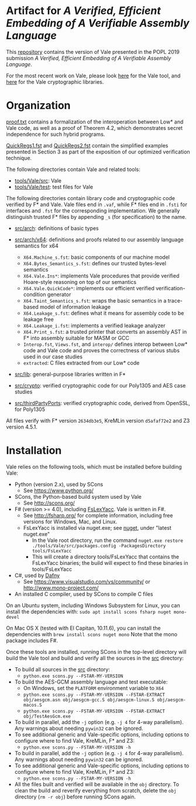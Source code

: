 
Artifact for *A Verified, Efficient Embedding of A Verifiable Assembly Language*
==============================================================================================
This [repository](https://github.com/project-everest/vale/tree/popl_artifact_submit) contains 
the version of Vale presented in the POPL 2019 submission *A Verified, Efficient Embedding of A Verifiable Assembly Language*.

For the most recent work on Vale, please look [here](https://github.com/project-everest/vale) for the Vale tool,
and [here](https://github.com/project-everest/hacl-star/tree/fstar-master/vale/) for the Vale cryptographic libraries.

# Organization

[proof.txt](proof.txt) contains a formalization of the interoperation between Low\* and Vale code,
as well as a proof of Theorem 4.2, which demonstrates secret independence for such hybrid programs.

[QuickRegs1.fst](QuickRegs1.fst) and [QuickRegs2.fst](QuickRegs2.fst) contain the simplified examples presented in Section 3 as part of the exposition
of our optimized verification technique.


The following directories contain Vale and related tools:

* [tools/Vale/src](./tools/Vale/src): Vale
* [tools/Vale/test](./tools/Vale/test): test files for Vale


The following directories contain library code and cryptographic code verified
by F\* and Vale.  Vale files end in `.vaf`, while F\* files end in `.fsti` for
interfaces and `.fst` for the corresponding implementation.  We generally
distinguish trusted F\* files by appending `_s` (for specification) to the name.

* [src/arch](./src/arch): definitions of basic types 
* [src/arch/x64](./src/arch/x64): definitions and proofs related to our assembly language semantics for x64
    - `X64.Machine_s.fst`: basic components of our machine model
    - `X64.Bytes_Semantics_s.fst`: defines our trusted bytes-level semantics
    - `X64.Vale.Ins*`: implements Vale procedures that provide verified Hoare-style reasoning on top of our semantics
    - `X64.Vale.QuickCode*`: implements our efficient verified verification-condition generator
    - `X64.Taint_Semantics_s.fst`: wraps the basic semantics in a trace-based model of information leakage
    - `X64.Leakage_s.fst`: defines what it means for assembly code to be leakage free
    - `X64.Leakage_i.fst`: implements a verified leakage analyzer
    - `X64.Print_s.fst`: a trusted printer that converts an assembly AST in F\* into assembly suitable for MASM or GCC
    - `Interop.fst`, `Views.fst`, and `interop/` defines interop between Low\* code and Vale code and proves the correctness of various stubs used in our case studies
    - `extracted`: C files extracted from our Low\* code


* [src/lib](./src/lib): general-purpose libraries written in F\*
* [src/crypto](./src/crypto): verified cryptographic code for our Poly1305 and AES case studies
* [src/thirdPartyPorts](./src/thirdPartyPorts): verified cryptographic code, derived from OpenSSL, for Poly1305 

All files verify with F\* version `2634db3e5`, KreMLin version `d5afaf72e2` and Z3 version 4.5.1.

# Installation

Vale relies on the following tools, which must be installed before building Vale:

* Python (version 2.x), used by SCons
  * See https://www.python.org/
* SCons, the Python-based build system used by Vale
  * See http://scons.org/
* F\# (version >= 4.0), including [FsLexYacc](http://fsprojects.github.io/FsLexYacc/).  Vale is written in F\#.
  * See http://fsharp.org/ for complete information, including free versions for Windows, Mac, and Linux.
  * FsLexYacc is installed via nuget.exe; see [nuget](https://www.nuget.org/), under "latest nuget.exe"
    * In the Vale root directory, run the command `nuget.exe restore ./tools/Vale/src/packages.config -PackagesDirectory tools/FsLexYacc`
    * This will create a directory tools/FsLexYacc that contains the FsLexYacc binaries; the build will expect to find these binaries in tools/FsLexYacc
* C\#, used by [Dafny](https://github.com/Microsoft/dafny/blob/master/INSTALL)
  * See https://www.visualstudio.com/vs/community/ or http://www.mono-project.com/
* An installed C compiler, used by SCons to compile C files

On an Ubuntu system, including Windows Subsystem for Linux, you can install the dependencies with:
     ```sudo apt install scons fsharp nuget mono-devel```

On Mac OS X (tested with El Capitan, 10.11.6), you can install the dependencies with
    ```brew install scons nuget mono```
Note that the mono package includes F\#.

Once these tools are installed, running SCons in the top-level directory will build the Vale tool and build and verify all the sources in the [src](./src) directory:
* To build all sources in the [src](./src) directory:
  * ```python.exe scons.py --FSTAR-MY-VERSION```
* To build the AES-GCM assembly language and test executable:
  * On Windows, set the `PLATFORM` environment variable to `X64`
  * ```python.exe scons.py --FSTAR-MY-VERSION --FSTAR-EXTRACT obj/aesgcm.asn obj/aesgcm-gcc.S obj/aesgcm-linux.S obj/aesgcm-macos.S```
  * ```python.exe scons.py --FSTAR-MY-VERSION --FSTAR-EXTRACT obj/TestAesGcm.exe```
* To build in parallel, add the `-j` option (e.g. `-j 4` for 4-way parallelism).
  Any warnings about needing `pywin32` can be ignored.
* To see additional generic and Vale-specific options,
  including options to configure where to find Vale, KreMLin, F* and Z3:
  * ```python.exe scons.py --FSTAR-MY-VERSION -h```
* To build in parallel, add the `-j` option (e.g. `-j 4` for 4-way parallelism).
  Any warnings about needing `pywin32` can be ignored.
* To see additional generic and Vale-specific options,
  including options to configure where to find Vale, KreMLin, F* and Z3:
  * ```python.exe scons.py --FSTAR-MY-VERSION -h```
* All the files built and verified will be available in the `obj` directory. To clean the build and reverify everything from scratch, delete the `obj` directory (```rm -r obj```) before running SCons again.
